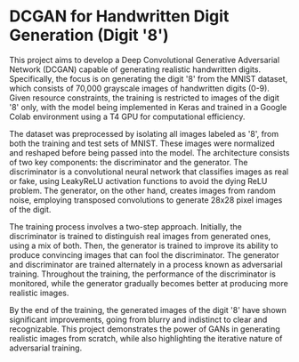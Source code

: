 # DCGAN for Handwritten Digit Generation (Digit '8')

This project aims to develop a Deep Convolutional Generative Adversarial Network (DCGAN) capable of generating realistic handwritten digits. Specifically, the focus is on generating the digit '8' from the MNIST dataset, which consists of 70,000 grayscale images of handwritten digits (0-9). Given resource constraints, the training is restricted to images of the digit '8' only, with the model being implemented in Keras and trained in a Google Colab environment using a T4 GPU for computational efficiency.

The dataset was preprocessed by isolating all images labeled as '8', from both the training and test sets of MNIST. These images were normalized and reshaped before being passed into the model. The architecture consists of two key components: the discriminator and the generator. The discriminator is a convolutional neural network that classifies images as real or fake, using LeakyReLU activation functions to avoid the dying ReLU problem. The generator, on the other hand, creates images from random noise, employing transposed convolutions to generate 28x28 pixel images of the digit.

The training process involves a two-step approach. Initially, the discriminator is trained to distinguish real images from generated ones, using a mix of both. Then, the generator is trained to improve its ability to produce convincing images that can fool the discriminator. The generator and discriminator are trained alternately in a process known as adversarial training. Throughout the training, the performance of the discriminator is monitored, while the generator gradually becomes better at producing more realistic images.

By the end of the training, the generated images of the digit '8' have shown significant improvements, going from blurry and indistinct to clear and recognizable. This project demonstrates the power of GANs in generating realistic images from scratch, while also highlighting the iterative nature of adversarial training.

